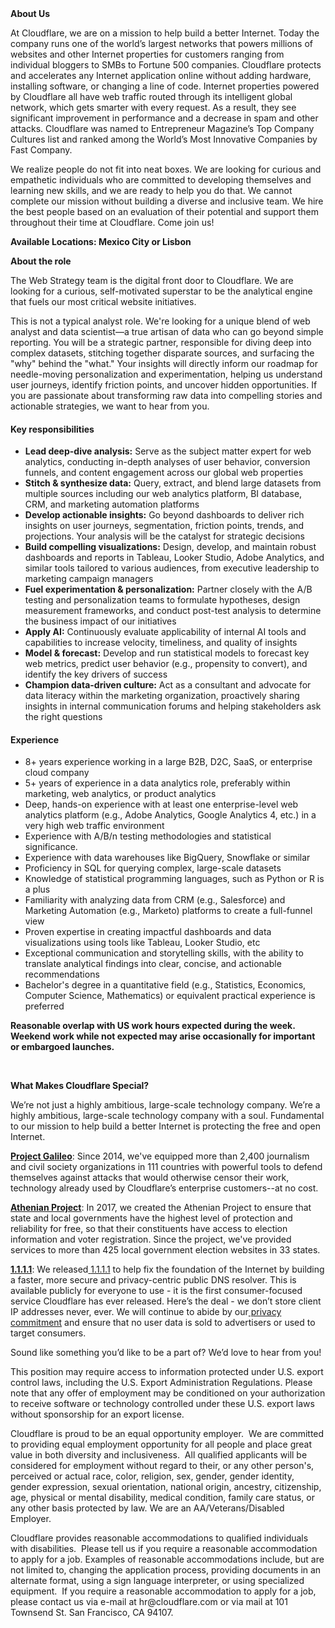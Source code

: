 <div class="content-intro">
	<div><strong>About Us</strong></div>
	<div>
		<p>At Cloudflare, we are on a mission to help build a better Internet. Today the company runs one of the world’s largest networks that powers millions of websites and other Internet properties for customers ranging from individual bloggers to SMBs to Fortune 500 companies. Cloudflare protects and accelerates any Internet application online without adding hardware, installing software, or changing a line of code. Internet properties powered by Cloudflare all have web traffic routed through its intelligent global network, which gets smarter with every request. As a result, they see significant improvement in performance and a decrease in spam and other attacks. Cloudflare was named to Entrepreneur Magazine’s Top Company Cultures list and ranked among the World’s Most Innovative Companies by Fast Company.&nbsp;</p>
		<p><span style="font-weight: 400;">We realize people do not fit into neat boxes. We are looking for curious and empathetic individuals who are committed to developing themselves and learning new skills, and we are ready to help you do that. We cannot complete our mission without building a diverse and inclusive team. We hire the best people based on an evaluation of their potential and support them throughout their time at Cloudflare. Come join us!&nbsp;</span></p>
	</div>
</div>
<p><strong>Available Locations: Mexico City or Lisbon</strong></p>
<p><strong>About the role</strong></p>
<p>The Web Strategy team is the digital front door to Cloudflare. We are looking for a curious, self-motivated superstar to be the analytical engine that fuels our most critical website initiatives.</p>
<p>This is not a typical analyst role. We're looking for a unique blend of web analyst and data scientist—a true artisan of data who can go beyond simple reporting. You will be a strategic partner, responsible for diving deep into complex datasets, stitching together disparate sources, and surfacing the "why" behind the "what." Your insights will directly inform our roadmap for needle-moving personalization and experimentation, helping us understand user journeys, identify friction points, and uncover hidden opportunities. If you are passionate about transforming raw data into compelling stories and actionable strategies, we want to hear from you.</p>
<h4><strong>Key responsibilities</strong></h4>
<ul>
	<li><strong>Lead deep-dive analysis:</strong> Serve as the subject matter expert for web analytics, conducting in-depth analyses of user behavior, conversion funnels, and content engagement across our global web properties</li>
	<li><strong>Stitch &amp; synthesize data:</strong> Query, extract, and blend large datasets from multiple sources including our web analytics platform, BI database, CRM, and marketing automation platforms</li>
	<li><strong>Develop actionable insights:</strong> Go beyond dashboards to deliver rich insights on user journeys, segmentation, friction points, trends, and projections. Your analysis will be the catalyst for strategic decisions</li>
	<li><strong>Build compelling visualizations:</strong> Design, develop, and maintain robust dashboards and reports in Tableau, Looker Studio, Adobe Analytics, and similar tools tailored to various audiences, from executive leadership to marketing campaign managers</li>
	<li><strong>Fuel experimentation &amp; personalization:</strong> Partner closely with the A/B testing and personalization teams to formulate hypotheses, design measurement frameworks, and conduct post-test analysis to determine the business impact of our initiatives</li>
	<li><strong>Apply AI:</strong> Continuously evaluate applicability of internal AI tools and capabilities to increase velocity, timeliness, and quality of insights</li>
	<li><strong>Model &amp; forecast:</strong> Develop and run statistical models to forecast key web metrics, predict user behavior (e.g., propensity to convert), and identify the key drivers of success</li>
	<li><strong>Champion data-driven culture:</strong> Act as a consultant and advocate for data literacy within the marketing organization, proactively sharing insights in internal communication forums and helping stakeholders ask the right questions</li>
</ul>
<h4><strong>Experience</strong></h4>
<ul>
	<li>8+ years experience working in a large B2B, D2C, SaaS, or enterprise cloud company</li>
	<li>5+ years of experience in a data analytics role, preferably within marketing, web analytics, or product analytics</li>
	<li>Deep, hands-on experience with at least one enterprise-level web analytics platform (e.g., Adobe Analytics, Google Analytics 4, etc.) in a very high web traffic environment</li>
	<li>Experience with A/B/n testing methodologies and statistical significance.</li>
	<li>Experience with data warehouses like BigQuery, Snowflake or similar</li>
	<li>Proficiency in SQL for querying complex, large-scale datasets</li>
	<li>Knowledge of statistical programming languages, such as Python or R is a plus</li>
	<li>Familiarity with analyzing data from CRM (e.g., Salesforce) and Marketing Automation (e.g., Marketo) platforms to create a full-funnel view</li>
	<li>Proven expertise in creating impactful dashboards and data visualizations using tools like Tableau, Looker Studio, etc</li>
	<li>Exceptional communication and storytelling skills, with the ability to translate analytical findings into clear, concise, and actionable recommendations</li>
	<li>Bachelor's degree in a quantitative field (e.g., Statistics, Economics, Computer Science, Mathematics) or equivalent practical experience is preferred</li>
</ul>
<p><strong>Reasonable overlap with US work hours expected during the week. Weekend work while not expected may arise occasionally for important or embargoed launches.</strong></p>
<p>&nbsp;</p>
<div class="content-conclusion">
	<p><strong>What Makes Cloudflare Special?</strong></p>
	<p><span style="font-weight: 400;">We’re not just a highly ambitious, large-scale technology company. We’re a highly ambitious, large-scale technology company with a soul. Fundamental to our mission to help build a better Internet is protecting the free and open Internet.</span></p>
	<p><a href="https://blog.cloudflare.com/protecting-free-expression-online/"><strong>Project Galileo</strong></a><span style="font-weight: 400;">: Since 2014, we've equipped more than 2,400 journalism and civil society organizations in 111 countries with powerful tools to defend themselves against attacks that would otherwise censor their work, technology already used by Cloudflare’s enterprise customers--at no cost.</span></p>
	<p><strong><a href="https://www.cloudflare.com/athenian/">Athenian Project</a></strong><span style="font-weight: 400;">: In 2017, we created the Athenian Project to ensure that state and local governments have the highest level of protection and reliability for free, so that their constituents have access to election information and voter registration. Since the project, we've provided services to more than 425 local government election websites in 33 states.</span></p>
	<p><a href="https://1.1.1.1/"><strong>1.1.1.1</strong></a><span style="font-weight: 400;">: We released</span><a href="https://1.1.1.1/"> <span style="font-weight: 400;">1.1.1.1</span></a><span style="font-weight: 400;"> to help fix the foundation of the Internet by building a faster, more secure and privacy-centric public DNS resolver. This is available publicly for everyone to use - it is the first consumer-focused service Cloudflare has ever released. Here’s the deal - we don’t store client IP addresses never, ever. We will continue to abide by our</span><a href="https://developers.cloudflare.com/1.1.1.1/privacy/public-dns-resolver"> privacy commitment</a><span style="font-weight: 400;"> and ensure that no user data is sold to advertisers or used to target consumers.</span></p>
	<p><span style="font-weight: 400;">Sound like something you’d like to be a part of? We’d love to hear from you!</span></p>
	<p><span style="font-weight: 400;">This position may require access to information protected under U.S. export control laws, including the U.S. Export Administration Regulations. Please note that any offer of employment may be conditioned on your authorization to receive software or technology controlled under these U.S. export laws without sponsorship for an export license.</span></p>
	<p><span style="font-weight: 400;">Cloudflare is proud to be an equal opportunity employer. &nbsp;We are committed to providing equal employment opportunity for all people and place great value in both diversity and inclusiveness. &nbsp;All qualified applicants will be considered for employment without regard to their, or any other person's, perceived or actual</span> <span style="font-weight: 400;">race, color, religion, sex, gender, gender identity, gender expression, sexual orientation, national origin, ancestry, citizenship, age, physical or mental disability, medical condition, family care status, or any other basis protected by law. </span><span style="font-weight: 400;">We are an AA/Veterans/Disabled Employer.</span></p>
	<p><span style="font-weight: 400;">Cloudflare provides reasonable accommodations to qualified individuals with disabilities. &nbsp;Please tell us if you require a reasonable accommodation to apply for a job. Examples of reasonable accommodations include, but are not limited to, changing the application process, providing documents in an alternate format, using a sign language interpreter, or using specialized equipment. &nbsp;If you require a reasonable accommodation to apply for a job, please contact us via e-mail at </span><span style="font-weight: 400;">hr@cloudflare.com</span><span style="font-weight: 400;"> or via mail at 101 Townsend St. San Francisco, CA 94107.</span></p>
</div>
